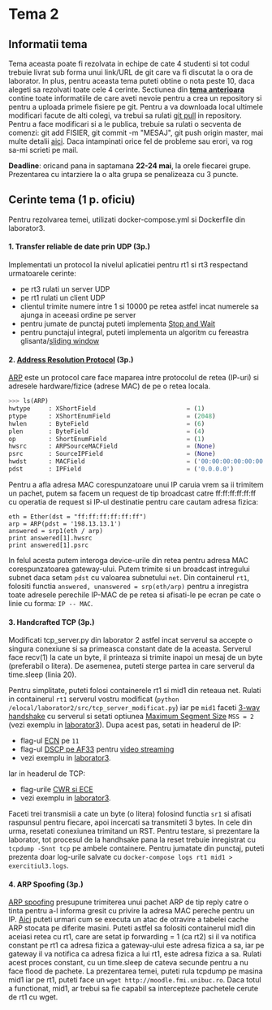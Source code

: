 # Tema 2

## Informatii tema
Tema aceasta poate fi rezolvata in echipe de cate 4 studenti si tot codul trebuie livrat sub forma unui link/URL de git care va fi discutat la o ora de laborator. In plus, pentru aceasta tema puteti obtine o nota peste 10, daca alegeti sa rezolvati toate cele 4 cerinte. Sectiunea din **[tema anterioara](https://github.com/senisioi/computer-networks/tree/master/tema1#git)** contine toate informatiile de care aveti nevoie pentru a crea un repository si pentru a uploada primele fisiere pe git. Pentru a va downloada local ultimele modificari facute de alti colegi, va trebui sa rulati [git pull](https://github.com/SouthGreenPlatform/tutorials/wiki/Git-Beginner's-Guide-for-Dummies#pull) in repository. Pentru a face modificari si a le publica, trebuie sa rulati o secventa de comenzi: git add FISIER, git commit -m "MESAJ", git push origin master, mai multe detalii [aici](https://github.com/SouthGreenPlatform/tutorials/wiki/Git-Beginner's-Guide-for-Dummies#file-add). Daca intampinati orice fel de probleme sau erori, va rog sa-mi scrieti pe mail.

**Deadline**: oricand pana in saptamana **22-24 mai**, la orele fiecarei grupe. Prezentarea cu intarziere la o alta grupa se penalizeaza cu 3 puncte.

## Cerinte tema (1 p. oficiu)
Pentru rezolvarea temei, utilizati docker-compose.yml si Dockerfile din laborator3.

#### 1. Transfer reliable de date prin UDP (3p.)
Implementati un protocol la nivelul aplicatiei pentru rt1 si rt3 respectand urmatoarele cerinte:
- pe rt3 rulati un server UDP
- pe rt1 rulati un client UDP
- clientul trimite numere intre 1 si 10000 pe retea astfel incat numerele sa ajunga in aceeasi ordine pe server
- pentru jumate de punctaj puteti implementa [Stop and Wait](https://www.isi.edu/nsnam/DIRECTED_RESEARCH/DR_HYUNAH/D-Research/stop-n-wait.html)
- pentru punctajul integral, puteti implementa un algoritm cu fereastra glisanta/[sliding window](http://www.ccs-labs.org/teaching/rn/animations/gbn_sr/)

#### 2. [Address Resolution Protocol](http://www.erg.abdn.ac.uk/users/gorry/course/inet-pages/arp.html) (3p.)
[ARP](https://www.youtube.com/watch?v=QPi5Nvxaosw) este un protocol care face maparea intre protocolul de retea (IP-uri) si adresele hardware/fizice (adrese MAC) de pe o retea locala.
```python
>>> ls(ARP)
hwtype     : XShortField                         = (1)                     # ce tip de adresa fizica, 1 pt MAC-uri
ptype      : XShortEnumField                     = (2048)                  # protocolul folosit, similar cu EthType 
hwlen      : ByteField                           = (6)                     # dimensiunea adresei MAC (6 octeti)
plen       : ByteField                           = (4)                     # dimensiunea adresei IP (pentru v4, 4 octeti)
op         : ShortEnumField                      = (1)                     # operatiunea 1 pentru request, 0 pentru reply   
hwsrc      : ARPSourceMACField                   = (None)                  # adresa MAC sursa
psrc       : SourceIPField                       = (None)                  # adresa IP sursa
hwdst      : MACField                            = ('00:00:00:00:00:00')   # adresa MAC destinatie
pdst       : IPField                             = ('0.0.0.0')             # adresa IP destinatie (poate fi si un subnet)
```
Pentru a afla adresa MAC corespunzatoare unui IP caruia vrem sa ii trimitem un pachet, putem sa facem un request de tip broadcast catre ff:ff:ff:ff:ff:ff cu operatia de request si IP-ul destinatie pentru care cautam adresa fizica:
```
eth = Ether(dst = "ff:ff:ff:ff:ff:ff")
arp = ARP(pdst = '198.13.13.1')
answered = srp1(eth / arp)
print answered[1].hwsrc
print answered[1].psrc
```
In felul acesta putem interoga device-urile din retea pentru adresa MAC corespunzatoarea gateway-ului. Putem trimite si un broadcast intregului subnet daca setam `pdst` cu valoarea subnetului `net`. Din containerul `rt1`, folositi functia `answered, unanswered = srp(eth/arp)` pentru a inregistra toate adresele perechile IP-MAC de pe retea si afisati-le pe ecran pe cate o linie cu forma: `IP -- MAC`.

#### 3. Handcrafted TCP (3p.)
Modificati tcp_server.py din laborator 2 astfel incat serverul sa accepte o singura conexiune si sa primeasca constant date de la aceasta. Serverul face recv(1) la cate un byte, il printeaza si trimite inapoi un mesaj de un byte (preferabil o litera). De asemenea, puteti sterge partea in care serverul da time.sleep (linia 20).

Pentru simplitate, puteti folosi containerele rt1 si mid1 din reteaua net. Rulati in containerul `rt1` serverul vostru modificat (`python /elocal/laborator2/src/tcp_server_modificat.py`) iar pe `mid1` faceti [3-way handshake](https://github.com/senisioi/computer-networks/blob/master/laborator3/src/tcp_handshake.py) cu serverul si setati optiunea [Maximum Segment Size](https://www.incapsula.com/blog/mtu-mss-explained.html) `MSS = 2` (vezi exemplu in [laborator3](https://github.com/senisioi/computer-networks/blob/master/laborator3/README.md#tcp_options)). 
Dupa acest pas, setati in headerul de IP:
- flag-ul [ECN](https://www.youtube.com/watch?v=-atBciuG53o) pe `11` 
- flag-ul [DSCP pe AF33](https://en.wikipedia.org/wiki/Differentiated_services#Commonly_used_DSCP_values) pentru [video streaming](https://tools.ietf.org/html/rfc4594#page-19)
- vezi exemplu in [laborator3](https://github.com/senisioi/computer-networks/blob/master/laborator3/README.md#ip_scapy).

Iar in headerul de TCP:
- flag-urile [CWR si ECE](http://blog.catchpoint.com/2015/10/30/tcp-flags-cwr-ece/)
- vezi exemplu in [laborator3](https://github.com/senisioi/computer-networks/blob/master/laborator3/README.md#tcp_scapy).

Faceti trei transmisii a cate un byte (o litera) folosind functia `sr1` si afisati raspunsul pentru fiecare, apoi incercati sa transmiteti 3 bytes. In cele din urma, resetati conexiunea trimitand un RST. Pentru testare, si prezentare la laborator, tot procesul de la handhsake pana la reset trebuie inregistrat cu `tcpdump -Snnt tcp` pe ambele containere. Pentru jumatate din punctaj, puteti prezenta doar log-urile salvate cu `docker-compose logs rt1 mid1 > exercitiul3.logs`.

#### 4. ARP Spoofing (3p.)
[ARP spoofing](https://samsclass.info/124/proj11/P13xN-arpspoof.html) presupune trimiterea unui pachet ARP de tip reply catre o tinta pentru a-l informa gresit cu privire la adresa MAC pereche pentru un IP. [Aici](https://medium.com/@ismailakkila/black-hat-python-arp-cache-poisoning-with-scapy-7cb1d8b9d242) puteti urmari cum se executa un atac de otravire a tabelei cache ARP stocata pe diferite masini. Puteti astfel sa folositi containerul mid1 din aceiasi retea cu rt1, care are setat ip forwarding = 1 (ca rt2) si il va notifica constant pe rt1 ca adresa fizica a gateway-ului este adresa fizica a sa, iar pe gateway il va notifica ca adresa fizica a lui rt1, este adresa fizica a sa. Rulati acest proces constant, cu un time.sleep de cateva secunde pentru a nu face flood de pachete. La prezentarea temei, puteti rula tcpdump pe masina mid1 iar pe rt1, puteti face un `wget http://moodle.fmi.unibuc.ro`. Daca totul a functionat, mid1, ar trebui sa fie capabil sa intercepteze pachetele cerute de rt1 cu wget.
